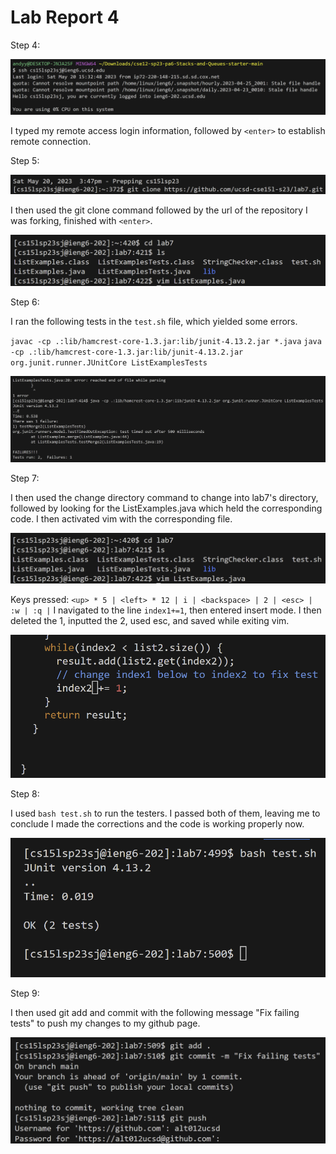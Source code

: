 # Lab Report 4 

Step 4:

![Image](step4.png)

I typed my remote access login information, followed by `<enter>` to establish remote connection.
  
Step 5:
  
![Image](step5.png)

I then used the git clone command followed by the url of the repository I was forking, finished with `<enter>`.

![Image](vimstep.png)

Step 6:

I ran the following tests in the `test.sh` file, which yielded some errors.

`javac -cp .:lib/hamcrest-core-1.3.jar:lib/junit-4.13.2.jar *.java`
`java -cp .:lib/hamcrest-core-1.3.jar:lib/junit-4.13.2.jar org.junit.runner.JUnitCore ListExamplesTests`

![Image](tests.png)

Step 7:

I then used the change directory command to change into lab7's directory, followed by looking for the ListExamples.java which held the corresponding code. I then activated vim with the corresponding file.

![Image](vimstep2.png)

Keys pressed: `<up> * 5 | <left> * 12 | i | <backspace> | 2 | <esc> | :w | :q |`
I navigated to the line `index1+=1`, then entered insert mode. I then deleted the 1, inputted the 2, used esc, and saved while exiting vim.

![Image](vimresult.png)

Step 8:

I used `bash test.sh` to run the testers. I passed both of them, leaving me to conclude I made the corrections and the code is working properly now.

![Image](bashtest.png)

Step 9:

I then used git add and commit with the following message "Fix failing tests" to push my changes to my github page.

![Image](gitpush2.png)
  
  
  
  
  
